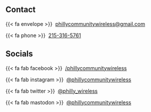 ## Contact

{{< fa envelope >}} &nbsp;[phillycommunitywireless@gmail.com](mailto:phillycommunitywireless@gmail.com)

{{< fa phone >}} &nbsp;[215-316-5761](tel:2153165761)

## Socials

{{< fa fab facebook >}} &nbsp;[/phillycommunitywireless](https://www.facebook.com/Philly-Community-Wireless-111328101173369/)

{{< fa fab instagram >}} &nbsp;[@phillycommunitywireless](https://www.instagram.com/phillycommunitywireless/)

{{< fa fab twitter >}} &nbsp;[@philly_wireless](https://www.twitter.com/philly_wireless/)

{{< fa fab mastodon >}} &nbsp;[@phillycommunitywireless](https://jawns.club/@phillycommunitywireless)
